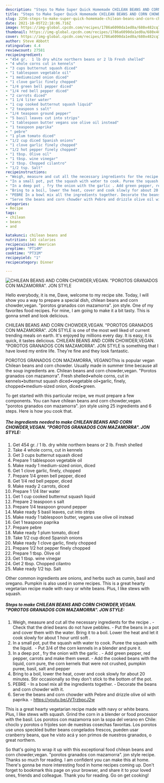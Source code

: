 ```yaml
---
description: "Steps to Make Super Quick Homemade CHILEAN BEANS AND CORN CHOWDER,VEGAN. "POROTOS GRANADOS CON MAZAMORRA". JON STYLE"
title: "Steps to Make Super Quick Homemade CHILEAN BEANS AND CORN CHOWDER,VEGAN. "POROTOS GRANADOS CON MAZAMORRA". JON STYLE"
slug: 2256-steps-to-make-super-quick-homemade-chilean-beans-and-corn-chowder-vegan-and-34-porotos-granados-con-mazamorra-and-34-jon-style
date: 2021-10-05T22:18:06.716Z
image: https://img-global.cpcdn.com/recipes/1786a6090da1ed0a/680x482cq70/chilean-beans-and-corn-chowdervegan-porotos-granados-con-mazamorra-jon-style-recipe-main-photo.jpg
thumbnail: https://img-global.cpcdn.com/recipes/1786a6090da1ed0a/680x482cq70/chilean-beans-and-corn-chowdervegan-porotos-granados-con-mazamorra-jon-style-recipe-main-photo.jpg
cover: https://img-global.cpcdn.com/recipes/1786a6090da1ed0a/680x482cq70/chilean-beans-and-corn-chowdervegan-porotos-granados-con-mazamorra-jon-style-recipe-main-photo.jpg
author: Steve Abbott
ratingvalue: 4.4
reviewcount: 27581
recipeingredient:
- "454 gr.  1 lb dry white northern beans or 2 lb Fresh shelled"
- "4 whole corns cut in kennels"
- "3 cups butternut squash diced"
- "1 tablespoon vegetable oil"
- "1 mediumsized onion diced"
- "1 clove garlic finely chopped"
- "1/4 green bell pepper diced"
- "1/4 red bell pepper diced"
- "2 carrots diced"
- "1 1/4 liter water"
- "1 cup cooked butternut squash liquid"
- "2 teaspoon s salt"
- "1/4 teaspoon ground pepper"
- "5 basil leaves cut into strips"
- "1 tablespoon butter vegans use olive oil instead"
- "1 teaspoon paprika"
- " pebre"
- "1 plum tomato diced"
- "1/2 cup diced Spanish onions"
- "1 clove garlic finely chopped"
- "1/2 hot pepper finely chopped"
- "1 tbsp. Olive oil"
- "1 tbsp. wine vinegar"
- "2 tbsp. Chopped cilantro"
- "1/2 tsp. Salt"
recipeinstructions:
- "Weigh, measure and cut all the necessary ingredients for the recipe . Check that the dried beans do not have pebbles. Put the beans in a pot and cover them with the water. Bring it to a boil. Lower the heat and let it cook slowly for about 1 hour until soft ."
- "In a small pot, put the squash with water to cook. Puree the squash with the liquid.  Put 3/4 of the corn kennels in a blender and pure it."
- "In a deep pot , fry the onion with the garlic . Add green pepper, red pepper, carrots and make them sweat. Add the cooked beans with the liquid, corn pure, the corn kernels that were not crushed, pumpkin puree, basil, salt and pepper"
- "Bring to a boil, lower the heat, cover and cook slowly for about 20 minutes. Stir occasionally so they don&#39;t stick to the bottom of the pot."
- "PEBRE In a bowl mix all the ingredients together. Decorate the beans and corn chowder with it."
- "Serve the beans and corn chowder with Pebre and drizzle olive oil with paprika. https://youtu.be/JVTrzbpcJ2w"
categories:
- Recipe
tags:
- chilean
- beans
- and

katakunci: chilean beans and 
nutrition: 143 calories
recipecuisine: American
preptime: "PT14M"
cooktime: "PT31M"
recipeyield: "1"
recipecategory: Dinner

---
```



![CHILEAN BEANS AND CORN CHOWDER,VEGAN. "POROTOS GRANADOS CON MAZAMORRA". JON STYLE](https://img-global.cpcdn.com/recipes/1786a6090da1ed0a/680x482cq70/chilean-beans-and-corn-chowdervegan-porotos-granados-con-mazamorra-jon-style-recipe-main-photo.jpg)

Hello everybody, it is me, Dave, welcome to my recipe site. Today, I will show you a way to prepare a special dish, chilean beans and corn chowder,vegan. "porotos granados con mazamorra". jon style. One of my favorites food recipes. For mine, I am going to make it a bit tasty. This is gonna smell and look delicious.

CHILEAN BEANS AND CORN CHOWDER,VEGAN. "POROTOS GRANADOS CON MAZAMORRA". JON STYLE is one of the most well liked of current trending meals on earth. It's enjoyed by millions every day. It is easy, it is quick, it tastes delicious. CHILEAN BEANS AND CORN CHOWDER,VEGAN. "POROTOS GRANADOS CON MAZAMORRA". JON STYLE is something that I have loved my entire life. They're fine and they look fantastic.

POROTOS GRANADOS CON MAZAMORRA, VEGANOThis is popular vegan Chilean beans and corn chowder. Usually made in summer time because all the soup ingredients are. Chilean beans and corn chowder,vegan. "Porotos granados con mazamorra". Fresh shelled•whole corns, cut in kennels•butternut squash diced•vegetable oil•garlic, finely, chopped•medium-sized onion, diced•green.


To get started with this particular recipe, we must prepare a few components. You can have chilean beans and corn chowder,vegan. "porotos granados con mazamorra". jon style using 25 ingredients and 6 steps. Here is how you cook that.

<!--inarticleads1-->

##### The ingredients needed to make CHILEAN BEANS AND CORN CHOWDER,VEGAN. "POROTOS GRANADOS CON MAZAMORRA". JON STYLE:

1. Get 454 gr. / 1 lb. dry white northern beans or 2 lb. Fresh shelled
1. Take 4 whole corns, cut in kennels
1. Get 3 cups butternut squash diced
1. Prepare 1 tablespoon vegetable oil
1. Make ready 1 medium-sized onion, diced
1. Get 1 clove garlic, finely, chopped
1. Prepare 1/4 green bell pepper, diced
1. Get 1/4 red bell pepper, diced
1. Make ready 2 carrots, diced
1. Prepare 1 1/4 liter water
1. Get 1 cup cooked butternut squash liquid
1. Prepare 2 teaspoon s salt
1. Prepare 1/4 teaspoon ground pepper
1. Make ready 5 basil leaves, cut into strips
1. Make ready 1 tablespoon butter, vegans use olive oil instead
1. Get 1 teaspoon paprika
1. Prepare  pebre
1. Make ready 1 plum tomato, diced
1. Take 1/2 cup diced Spanish onions
1. Make ready 1 clove garlic, finely chopped
1. Prepare 1/2 hot pepper finely chopped
1. Prepare 1 tbsp. Olive oil
1. Get 1 tbsp. wine vinegar
1. Get 2 tbsp. Chopped cilantro
1. Make ready 1/2 tsp. Salt


Other common ingredients are onions, and herbs such as cumin, basil and oregano. Pumpkin is also used in some recipes. This is a great hearty vegetarian recipe made with navy or white beans. Plus, I like stews with squash. 

<!--inarticleads2-->

##### Steps to make CHILEAN BEANS AND CORN CHOWDER,VEGAN. "POROTOS GRANADOS CON MAZAMORRA". JON STYLE:

1. Weigh, measure and cut all the necessary ingredients for the recipe . - Check that the dried beans do not have pebbles. - Put the beans in a pot and cover them with the water. Bring it to a boil. Lower the heat and let it cook slowly for about 1 hour until soft .
1. In a small pot, put the squash with water to cook. Puree the squash with the liquid.  - Put 3/4 of the corn kennels in a blender and pure it.
1. In a deep pot , fry the onion with the garlic . - Add green pepper, red pepper, carrots and make them sweat. - Add the cooked beans with the liquid, corn pure, the corn kernels that were not crushed, pumpkin puree, basil, salt and pepper
1. Bring to a boil, lower the heat, cover and cook slowly for about 20 minutes. Stir occasionally so they don&#39;t stick to the bottom of the pot.
1. PEBRE - In a bowl mix all the ingredients together. - Decorate the beans and corn chowder with it.
1. Serve the beans and corn chowder with Pebre and drizzle olive oil with paprika. - https://youtu.be/JVTrzbpcJ2w


This is a great hearty vegetarian recipe made with navy or white beans. Plus, I like stews with squash. Grind the corn in a blender or food processor with the basil. Los porotos con mazamorra son la sopa del verano en Chile: choclo y porotos o frijoles son de nuestras cosechas favoritas. Los porotos use unos speckled butter beans congelados frescos, pueden usar cranberry beans, que he visto acá y son primos de nuestros granados, o great northern. 

So that's going to wrap it up with this exceptional food chilean beans and corn chowder,vegan. "porotos granados con mazamorra". jon style recipe. Thanks so much for reading. I am confident you can make this at home. There's gonna be more interesting food in home recipes coming up. Don't forget to bookmark this page on your browser, and share it to your loved ones, friends and colleague. Thank you for reading. Go on get cooking!

